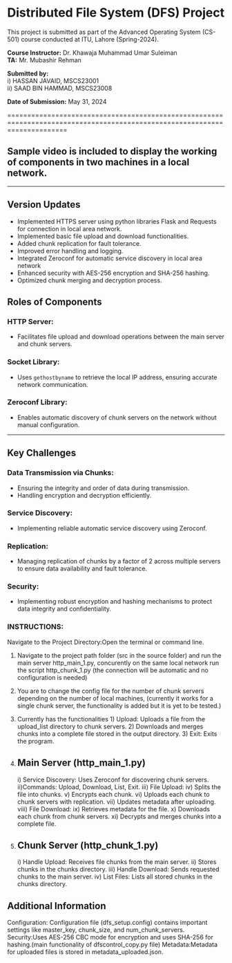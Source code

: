 # Distributed File System (DFS) Project

This project is submitted as part of the Advanced Operating System (CS-501) course conducted at ITU, Lahore (Spring-2024).

**Course Instructor:** Dr. Khawaja Muhammad Umar Suleiman  
**TA:** Mr. Mubashir Rehman

**Submitted by:**  
i) HASSAN JAVAID, MSCS23001  
ii) SAAD BIN HAMMAD, MSCS23008

**Date of Submission:** May 31, 2024

===========================================================================================================================


## Sample video is included to display the working of components in two machines in a local network.

---

## Version Updates

- Implemented HTTPS server using python libraries Flask and Requests for connection in local area network.
- Implemented basic file upload and download functionalities.
- Added chunk replication for fault tolerance.
- Improved error handling and logging.
- Integrated Zeroconf for automatic service discovery in local area network
- Enhanced security with AES-256 encryption and SHA-256 hashing.
- Optimized chunk merging and decryption process.


## Roles of Components

### HTTP Server:
- Facilitates file upload and download operations between the main server and chunk servers.

### Socket Library:
- Uses `gethostbyname` to retrieve the local IP address, ensuring accurate network communication.

### Zeroconf Library:
- Enables automatic discovery of chunk servers on the network without manual configuration.

---

## Key Challenges

### Data Transmission via Chunks:
- Ensuring the integrity and order of data during transmission.
- Handling encryption and decryption efficiently.

### Service Discovery:
- Implementing reliable automatic service discovery using Zeroconf.

### Replication:
- Managing replication of chunks by a factor of 2 across multiple servers to ensure data availability and fault tolerance.

### Security:
- Implementing robust encryption and hashing mechanisms to protect data integrity and confidentiality.

### INSTRUCTIONS:

Navigate to the Project Directory:Open the terminal or command line.

1. Navigate to the project path folder (src in the source folder) and run the main server http_main_1.py, concurently on the same local network run the script http_chunk_1.py (the connection will be automatic and no configuration is needed)

2. You are to change the config file for the number of chunk servers depending on the number of local machines, (currently it works for a single chunk server, the functionality is added but it is yet to be tested.)

3. Currently has the functionalities 1) Upload: Uploads a file from the upload_list directory to chunk servers.
                                     2) Downloads and merges chunks into a complete file stored in the output directory.
                                     3) Exit: Exits the program.

4) ## Main Server (http_main_1.py)
    i) Service Discovery: Uses Zeroconf for discovering chunk servers.
    ii)Commands: Upload, Download, List, Exit.
    iii) File Upload:
    iv) Splits the file into chunks.
    v) Encrypts each chunk.
    vi) Uploads each chunk to chunk servers with replication.
    vii) Updates metadata after uploading.
    viii) File Download:
    ix) Retrieves metadata for the file.
    x) Downloads each chunk from chunk servers.
    xi) Decrypts and merges chunks into a complete file.

5) ## Chunk Server (http_chunk_1.py)
   i) Handle Upload: Receives file chunks from the main server.
   ii) Stores chunks in the chunks directory.
   iii) Handle Download: Sends requested chunks to the main server.
   iv) List Files: Lists all stored chunks in the chunks directory.


## Additional Information
Configuration: Configuration file (dfs_setup.config) contains important settings like master_key, chunk_size, and num_chunk_servers.
Security:Uses AES-256 CBC mode for encryption and uses SHA-256 for hashing.(main functionality of dfscontrol_copy.py file)
Metadata:Metadata for uploaded files is stored in metadata_uploaded.json.

